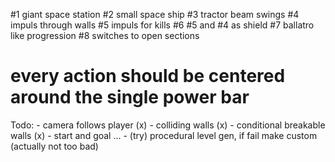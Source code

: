 #1 giant space station
#2 small space ship
#3 tractor beam swings
#4 impuls through walls
#5 impuls for kills
#6 #5 and #4 as shield
#7 ballatro like progression
#8 switches to open sections
# every action should be centered around the single power bar

Todo:
	- camera follows player (x)
	- colliding walls (x)
	- conditional breakable walls (x)
	- start and goal ...
	- (try) procedural level gen, if fail make custom (actually not too bad)
